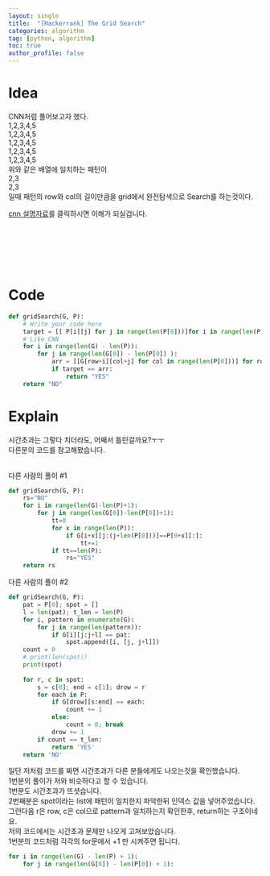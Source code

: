 ```yaml
---
layout: single
title:  "[Hackerrank] The Grid Search"
categories: algorithm
tag: [python, algorithm]
toc: true
author_profile: false
---
```




# Idea

<p>
CNN처럼 풀어보고자 했다.<br/>
1,2,3,4,5<br/>
1,2,3,4,5<br/>
1,2,3,4,5<br/>
1,2,3,4,5<br/>
1,2,3,4,5<br/>
위와 같은 배열에 일치하는 패턴이<br/>
2,3<br/>
2,3<br/>
일때 패턴의 row와 col의 길이만큼을 grid에서 완전탐색으로 Search를 하는것이다.<br/>

<a href="http://taewan.kim/post/cnn/" target="_blank">cnn 설명자료</a>를 클릭하시면 이해가 되실겁니다.<br/>


<br/>


</p>
<br/><br/><br/>

# Code

```python
def gridSearch(G, P):
    # Write your code here
    target = [[ P[i][j] for j in range(len(P[0]))]for i in range(len(P))]
    # Like CNN
    for i in range(len(G) - len(P)):
        for j in range(len(G[0]) - len(P[0]) ):
            arr = [[G[row+i][col+j] for col in range(len(P[0]))] for row in range(len(P))]
            if target == arr:
                return "YES"
    return "NO"
```


# Explain
시간초과는 그렇다 치더라도, 어째서 틀린걸까요?ㅜㅜ<br/>
다른분의 코드를 참고해봤습니다.<br/>
<br/>

다른 사람의 풀이 #1
```python
def gridSearch(G, P):
    rs="NO"
    for i in range(len(G)-len(P)+1):
        for j in range(len(G[0])-len(P[0])+1):
            tt=0
            for x in range(len(P)):
                if G[i+x][j:(j+len(P[0]))]==P[0+x][:]:
                    tt+=1
            if tt==len(P):
                rs="YES"
    return rs 
```

다른 사람의 풀이 #2
```python
def gridSearch(G, P):
    pat = P[0]; spot = []
    l = len(pat); t_len = len(P)
    for i, pattern in enumerate(G):
        for j in range(len(pattern)):
            if G[i][j:j+l] == pat:
                spot.append([i, [j, j+l]])
    count = 0
    # print(len(spot))
    print(spot)
    
    for r, c in spot:
        s = c[0]; end = c[1]; drow = r
        for each in P:
            if G[drow][s:end] == each:
                count += 1
            else:
                count = 0; break
            drow += 1
        if count == t_len:
            return 'YES'
    return 'NO'
```

일단 저처럼 코드를 짜면 시간초과가 다른 분들에게도 나오는것을 확인했습니다.<br/>
1번분의 풀이가 저와 비슷하다고 할 수 있습니다.<br/>
1번분도 시간초과가 뜨셧습니다.<br/>
2번째분은 spot이라는 list에 패턴이 일치한지 파악한뒤 인덱스 값을 넣어주었습니다.<br/>
그런다음 r은 row, c은 col으로 pattern과 일치하는지 확인한후, return하는 구조이네요.<br/>
저의 코드에서는 시간초과 문제만 나오게 고쳐보았습니다.<br/>
1번분의 코드처럼 각각의 for문에서 +1 만 시켜주면 됩니다.<br/>
```python
for i in range(len(G) - len(P) + 1):
    for j in range(len(G[0]) - len(P[0]) + 1):
```



<!-- # References

<ul>
  <li><a href="https://medium.com/@mrunankmistry52/non-divisible-subset-problem-comprehensive-explanation-c878a752f057" target="_blank">https://medium.com/@mrunankmistry52/non-divisible-subset-problem-comprehensive-explanation-c878a752f057</a></li>
  <li><a href="https://gaegosoo.tistory.com/62" target="_blank">https://gaegosoo.tistory.com/62</a></li>
  
</ul> -->


